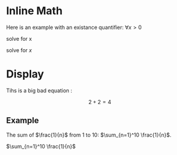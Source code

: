 # Inline Math

Here is an example with an existance quantifier: $\forall x > 0$

solve for x

solve for $x$

# Display

Tihs is a big bad equation :

$$2 + 2 = 4$$

## Example 

The sum of $\frac{1}{n}$ from 1 to 10: $\sum_{n=1}^10 \frac{1}{n}$.

 $\sum_{n=1}^10 \frac{1}{n}$
